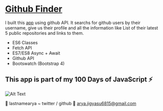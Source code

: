 # [Github Finder](https://lastnamearya.github.io/JavaScript-github-finder-App/)

I built this [app](https://lastnamearya.github.io/JavaScript-github-finder-App/) using github API. It searchs for github users by their username, give us their profile and all the information like List of
their latest 5 public repositories and links to them.

- ES6 Classes
- Fetch API
- ES7/ES8 Async + Await
- Github API
- Bootswatch (Bootstrap 4)

## This app is part of my 100 Days of JavaScript :zap:

![Alt Text](https://media.giphy.com/media/jVr6uNZj110hWGTHle/giphy.gif)




:tada: lastnamearya ~ twitter / github
:email: arya.jigyasu6815@gmail.com

